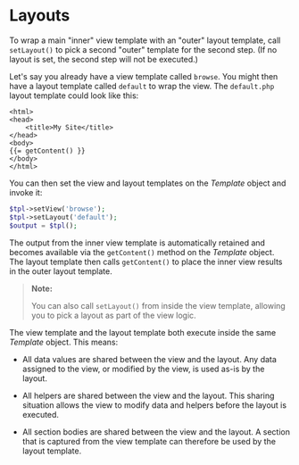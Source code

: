 # Layouts

To wrap a main "inner" view template with an "outer" layout template, call
`setLayout()` to pick a second "outer" template for the second step. (If no
layout is set, the second step will not be executed.)

Let's say you already have a view template called `browse`. You might then have
a layout template called `default` to wrap the view. The `default.php` layout
template could look like this:

```html+php
<html>
<head>
    <title>My Site</title>
</head>
<body>
{{= getContent() }}
</body>
</html>
```

You can then set the view and layout templates on the _Template_ object and
invoke it:

```php
$tpl->setView('browse');
$tpl->setLayout('default');
$output = $tpl();
```

The output from the inner view template is automatically retained and becomes
available via the `getContent()` method on the _Template_ object. The layout
template then calls `getContent()` to place the inner view results in the outer
layout template.

> **Note:**
>
> You can also call `setLayout()` from inside the view template, allowing you
> to pick a layout as part of the view logic.

The view template and the layout template both execute inside the
same _Template_ object. This means:

- All data values are shared between the view and the layout. Any data assigned
  to the view, or modified by the view, is used as-is by the layout.

- All helpers are shared between the view and the layout. This sharing situation
  allows the view to modify data and helpers before the layout is executed.

- All section bodies are shared between the view and the layout. A section that
  is captured from the view template can therefore be used by the layout
  template.
